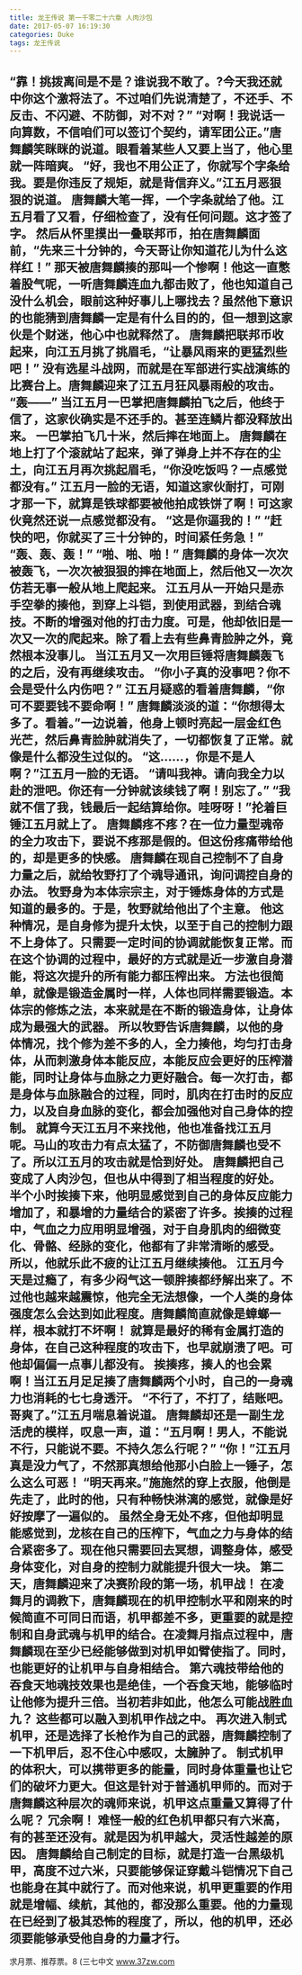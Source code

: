 ```yaml
---
title: 龙王传说 第一千零二十六章 人肉沙包
date: 2017-05-07 16:19:30
categories: Duke
tags: 龙王传说
---
```


“靠！挑拨离间是不是？谁说我不敢了。?今天我还就中你这个激将法了。不过咱们先说清楚了，不还手、不反击、不闪避、不防御，对不对？”
“对啊！我说话一向算数，不信咱们可以签订个契约，请军团公正。”唐舞麟笑眯眯的说道。眼看着某些人又要上当了，他心里就一阵暗爽。
“好，我也不用公正了，你就写个字条给我。要是你违反了规矩，就是背信弃义。”江五月恶狠狠的说道。
唐舞麟大笔一挥，一个字条就给了他。江五月看了又看，仔细检查了，没有任何问题。这才签了字。
然后从怀里摸出一叠联邦币，拍在唐舞麟面前，“先来三十分钟的，今天哥让你知道花儿为什么这样红！”
那天被唐舞麟揍的那叫一个惨啊！他这一直憋着股气呢，一听唐舞麟连血九都击败了，他也知道自己没什么机会，眼前这种好事儿上哪找去？虽然他下意识的也能猜到唐舞麟一定是有什么目的的，但一想到这家伙是个财迷，他心中也就释然了。
唐舞麟把联邦币收起来，向江五月挑了挑眉毛，“让暴风雨来的更猛烈些吧！”
没有选星斗战网，而就是在军部进行实战演练的比赛台上。唐舞麟迎来了江五月狂风暴雨般的攻击。
“轰——”
当江五月一巴掌把唐舞麟拍飞之后，他终于信了，这家伙确实是不还手的。甚至连鳞片都没释放出来。
一巴掌拍飞几十米，然后摔在地面上。
唐舞麟在地上打了个滚就站了起来，弹了弹身上并不存在的尘土，向江五月再次挑起眉毛，“你没吃饭吗？一点感觉都没有。”
江五月一脸的无语，知道这家伙耐打，可刚才那一下，就算是铁球都要被他拍成铁饼了啊！可这家伙竟然还说一点感觉都没有。
“这是你逼我的！”
“赶快的吧，你就买了三十分钟的，时间紧任务急！”
“轰、轰、轰！”
“啪、啪、啪！”
唐舞麟的身体一次次被轰飞，一次次被狠狠的摔在地面上，然后他又一次次仿若无事一般从地上爬起来。
江五月从一开始只是赤手空拳的揍他，到穿上斗铠，到使用武器，到结合魂技。不断的增强对他的打击力度。可是，他却依旧是一次又一次的爬起来。除了看上去有些鼻青脸肿之外，竟然根本没事儿。
当江五月又一次用巨锤将唐舞麟轰飞的之后，没有再继续攻击。
“你小子真的没事吧？你不会是受什么内伤吧？”
江五月疑惑的看着唐舞麟，“你可不要要钱不要命啊！”
唐舞麟淡淡的道：“你想得太多了。看着。”一边说着，他身上顿时亮起一层金红色光芒，然后鼻青脸肿就消失了，一切都恢复了正常。就像是什么都没生过似的。
“这……，你是不是人啊？”江五月一脸的无语。
“请叫我神。请向我全力以赴的泄吧。你还有一分钟就该续钱了啊！别忘了。”
“我就不信了我，钱最后一起结算给你。哇呀呀！”抡着巨锤江五月就上了。
唐舞麟疼不疼？在一位力量型魂帝的全力攻击下，要说不疼那是假的。但这份疼痛带给他的，却是更多的快感。
唐舞麟在现自己控制不了自身力量之后，就给牧野打了个魂导通讯，询问调控自身的办法。
牧野身为本体宗宗主，对于锤炼身体的方式是知道的最多的。于是，牧野就给他出了个主意。
他这种情况，是自身修为提升太快，以至于自己的控制力跟不上身体了。只需要一定时间的协调就能恢复正常。而在这个协调的过程中，最好的方式就是近一步激自身潜能，将这次提升的所有能力都压榨出来。
方法也很简单，就像是锻造金属时一样，人体也同样需要锻造。本体宗的修炼之法，本来就是在不断的锻造身体，让身体成为最强大的武器。
所以牧野告诉唐舞麟，以他的身体情况，找个修为差不多的人，全力揍他，均匀打击身体，从而刺激身体本能反应，本能反应会更好的压榨潜能，同时让身体与血脉之力更好融合。每一次打击，都是身体与血脉融合的过程，同时，肌肉在打击时的反应力，以及自身血脉的变化，都会加强他对自己身体的控制。
就算今天江五月不来找他，他也准备找江五月呢。马山的攻击力有点太猛了，不防御唐舞麟也受不了。所以江五月的攻击就是恰到好处。
唐舞麟把自己变成了人肉沙包，但也从中得到了相当程度的好处。
半个小时挨揍下来，他明显感觉到自己的身体反应能力增加了，和暴增的力量结合的紧密了许多。挨揍的过程中，气血之力应用明显增强，对于自身肌肉的细微变化、骨骼、经脉的变化，他都有了非常清晰的感受。
所以，他就乐此不疲的让江五月继续揍他。
江五月今天是过瘾了，有多少闷气这一顿胖揍都纾解出来了。不过他也越来越震惊，他完全无法想像，一个人类的身体强度怎么会达到如此程度。唐舞麟简直就像是蟑螂一样，根本就打不坏啊！
就算是最好的稀有金属打造的身体，在自己这种程度的攻击下，也早就崩溃了吧。可他却偏偏一点事儿都没有。
挨揍疼，揍人的也会累啊！当江五月足足揍了唐舞麟两个小时，自己的一身魂力也消耗的七七身透汗。
“不行了，不打了，结账吧。哥爽了。”江五月喘息着说道。
唐舞麟却还是一副生龙活虎的模样，叹息一声，道：“五月啊！男人，不能说不行，只能说不要。不持久怎么行呢？”
“你！”江五月真是没力气了，不然那真想给他那小白脸上一锤子，怎么这么可恶！
“明天再来。”施施然的穿上衣服，他倒是先走了，此时的他，只有种畅快淋漓的感觉，就像是好好按摩了一遍似的。
虽然全身无处不疼，但他却明显能感觉到，龙核在自己的压榨下，气血之力与身体的结合紧密多了。现在他只需要回去冥想，调整身体，感受身体变化，对自身的控制力就能提升很大一块。
第二天，唐舞麟迎来了决赛阶段的第一场，机甲战！
在凌舞月的调教下，唐舞麟现在的机甲控制水平和刚来的时候简直不可同日而语，机甲都差不多，更重要的就是控制和自身武魂与机甲的结合。在凌舞月指点过程中，唐舞麟现在至少已经能够做到对机甲如臂使指了。同时，也能更好的让机甲与自身相结合。
第六魂技带给他的吞食天地魂技效果也是绝佳，一个吞食天地，能够临时让他修为提升三倍。当初若非如此，他怎么可能战胜血九？
这些都可以融入到机甲作战之中。
再次进入制式机甲，还是选择了长枪作为自己的武器，唐舞麟控制了一下机甲后，忍不住心中感叹，太臃肿了。
制式机甲的体积大，可以携带更多的能量，同时身体重量也让它们的破坏力更大。但这是针对于普通机甲师的。而对于唐舞麟这种层次的魂师来说，机甲这点重量又算得了什么呢？
冗余啊！
难怪一般的红色机甲都只有六米高，有的甚至还没有。就是因为机甲越大，灵活性越差的原因。
唐舞麟给自己制定的目标，就是打造一台黑级机甲，高度不过六米，只要能够保证穿戴斗铠情况下自己也能身在其中就行了。而对他来说，机甲更重要的作用就是增幅、续航，其他的，都没那么重要。他的力量现在已经到了极其恐怖的程度了，所以，他的机甲，还必须要能够承受他自身的力量才行。
-------------------------------------------------
求月票、推荐票。8
(三七中文 www.37zw.com